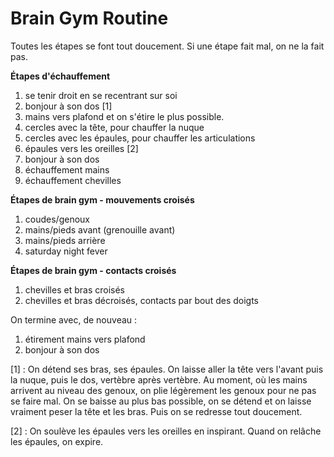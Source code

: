 # Brain Gym Routine

Toutes les étapes se font tout doucement. Si une étape fait mal, on ne la fait pas.

**Étapes d'échauffement**

1. se tenir droit en se recentrant sur soi
1. bonjour à son dos [1]
1. mains vers plafond et on s'étire le plus possible.
1. cercles avec la tête, pour chauffer la nuque
1. cercles avec les épaules, pour chauffer les articulations
1. épaules vers les oreilles [2]
1. bonjour à son dos
1. échauffement mains
1. échauffement chevilles

**Étapes de brain gym - mouvements croisés**

1. coudes/genoux
1. mains/pieds avant (grenouille avant)
1. mains/pieds arrière
1. saturday night fever

**Étapes de brain gym - contacts croisés**

1. chevilles et bras croisés
1. chevilles et bras décroisés, contacts par bout des doigts

On termine avec, de nouveau : 

1. étirement mains vers plafond
1. bonjour à son dos

[1] : On détend ses bras, ses épaules. On laisse aller la tête vers l'avant puis la nuque, puis le dos, vertèbre après vertèbre. Au moment, où les mains arrivent au niveau des genoux, on plie légèrement les genoux pour ne pas se faire mal. On se baisse au plus bas possible, on se détend et on laisse vraiment peser la tête et les bras. Puis on se redresse tout doucement. 

[2] : On soulève les épaules vers les oreilles en inspirant. Quand on relâche les épaules, on expire.
